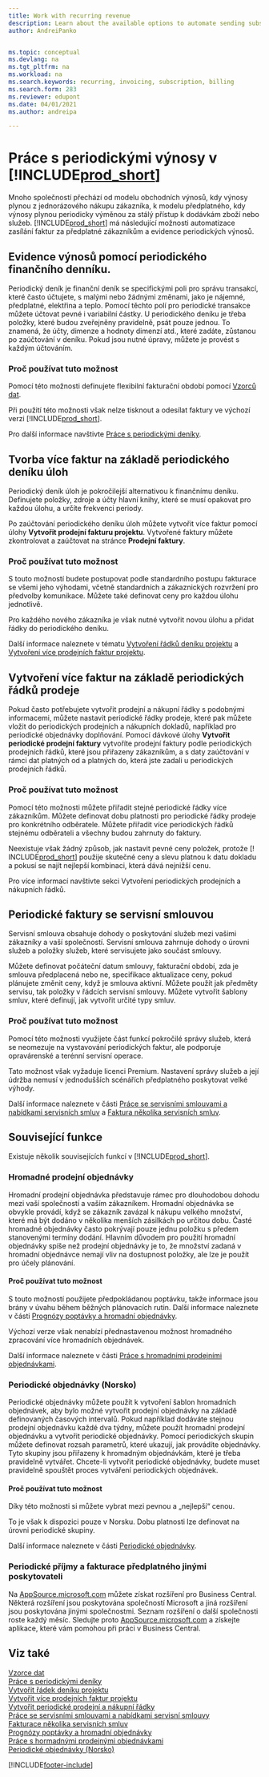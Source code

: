 ```yaml
---
title: Work with recurring revenue
description: Learn about the available options to automate sending subscription invoices to your customers and register recurring revenue.
author: AndreiPanko


ms.topic: conceptual
ms.devlang: na
ms.tgt_pltfrm: na
ms.workload: na
ms.search.keywords: recurring, invoicing, subscription, billing
ms.search.form: 283
ms.reviewer: edupont
ms.date: 04/01/2021
ms.author: andreipa

---
```

# Práce s periodickými výnosy v [!INCLUDE[prod_short](includes/prod_short.md)]

Mnoho společností přechází od modelu obchodních výnosů, kdy výnosy plynou z jednorázového nákupu zákazníka, k modelu předplatného, kdy výnosy plynou periodicky výměnou za stálý přístup k dodávkám zboží nebo služeb.
[!INCLUDE[prod_short](includes/prod_short.md)] má následující možnosti automatizace zasílání faktur za předplatné zákazníkům a evidence periodických výnosů.

## Evidence výnosů pomocí periodického finančního denníku.

Periodický deník je finanční deník se specifickými poli pro správu transakcí, které často účtujete, s malými nebo žádnými změnami, jako je nájemné, předplatné, elektřina a teplo. Pomocí těchto polí pro periodické transakce můžete účtovat pevné i variabilní částky.
U periodického deníku je třeba položky, které budou zveřejněny pravidelně, psát pouze jednou. To znamená, že účty, dimenze a hodnoty dimenzí atd., které zadáte, zůstanou po zaúčtování v deníku. Pokud jsou nutné úpravy, můžete je provést s každým účtováním.

### Proč používat tuto možnost

Pomocí této možnosti definujete flexibilní fakturační období pomocí [Vzorců dat](ui-enter-date-ranges.md#use-date-formulas).

Při použití této možnosti však nelze tisknout a odesílat faktury ve výchozí verzi [!INCLUDE[prod_short](includes/prod_short.md)].

Pro další informace navštivte [Práce s periodickými deníky](ui-work-general-journals.md#work-with-recurring-journals).

## Tvorba více faktur na základě periodického deníku úloh

Periodický deník úloh je pokročilejší alternativou k finančnímu deníku. Definujete položky, zdroje a účty hlavní knihy, které se musí opakovat pro každou úlohu, a určíte frekvenci periody.

Po zaúčtování periodického deníku úloh můžete vytvořit více faktur pomocí úlohy **Vytvořit prodejní fakturu projektu**. Vytvořené faktury můžete zkontrolovat a zaúčtovat na stránce **Prodejní faktury**.

### Proč používat tuto možnost

S touto možností budete postupovat podle standardního postupu fakturace se všemi jeho výhodami, včetně standardních a zákaznických rozvržení pro předvolby komunikace. Můžete také definovat ceny pro každou úlohu jednotlivě.

Pro každého nového zákazníka je však nutné vytvořit novou úlohu a přidat řádky do periodického deníku.

Další informace naleznete v tématu [Vytvoření řádků deníku projektu](projects-how-record-job-usage.md#to-create-job-journal-lines-manually) a [Vytvoření více prodejních faktur projektu](projects-how-invoice-jobs.md#to-create-multiple-job-sales-invoices).

## Vytvoření více faktur na základě periodických řádků prodeje

Pokud často potřebujete vytvořit prodejní a nákupní řádky s podobnými informacemi, můžete nastavit periodické řádky prodeje, které pak můžete vložit do periodických prodejních a nákupních dokladů, například pro periodické objednávky doplňování. Pomocí dávkové úlohy **Vytvořit periodické prodejní faktury** vytvoříte prodejní faktury podle periodických prodejních řádků, které jsou přiřazeny zákazníkům, a s daty zaúčtování v rámci dat platných od a platných do, která jste zadali u periodických prodejních řádků.

### Proč používat tuto možnost

Pomocí této možnosti můžete přiřadit stejné periodické řádky více zákazníkům. Můžete definovat dobu platnosti pro periodické řádky prodeje pro konkrétního odběratele. Můžete přiřadit více periodických řádků stejnému odběrateli a všechny budou zahrnuty do faktury.

Neexistuje však žádný způsob, jak nastavit pevné ceny položek, protože [! INCLUDE[prod_short](includes/prod_short.md)] použije skutečné ceny a slevu platnou k datu dokladu a pokusí se najít nejlepší kombinaci, která dává nejnižší cenu.

Pro více informací navštivte sekci <g2>Vytvoření periodických prodejních a nákupních řádků</g2>.

## Periodické faktury se servisní smlouvou

Servisní smlouva obsahuje dohody o poskytování služeb mezi vašimi zákazníky a vaší společností. Servisní smlouva zahrnuje dohody o úrovni služeb a položky služeb, které servisujete jako součást smlouvy.

Můžete definovat počáteční datum smlouvy, fakturační období, zda je smlouva předplacená nebo ne, specifikace aktualizace ceny, pokud plánujete změnit ceny, když je smlouva aktivní. Můžete použít jak předměty servisu, tak položky v řádcích servisní smlouvy.
Můžete vytvořit šablony smluv, které definují, jak vytvořit určité typy smluv.

### Proč používat tuto možnost

Pomocí této možnosti využijete část funkcí pokročilé správy služeb, která se neomezuje na vystavování periodických faktur, ale podporuje opravárenské a terénní servisní operace.

Tato možnost však vyžaduje licenci Premium. Nastavení správy služeb a její údržba nemusí v jednodušších scénářích předplatného poskytovat velké výhody.

Další informace naleznete v části [Práce se servisními smlouvami a nabídkami servisních smluv](service-how-to-create-service-contracts-and-service-contract-quotes.md) a [Faktura několika servisních smluv](service-how-create-invoices.md#to-invoice-several-service-contracts).

## Související funkce
Existuje několik souvisejících funkcí v [!INCLUDE[prod_short](includes/prod_short.md)].

### Hromadné prodejní objednávky

Hromadní prodejní objednávka představuje rámec pro dlouhodobou dohodu mezi vaší společností a vaším zákazníkem.
Hromadní objednávka se obvykle provádí, když se zákazník zavázal k nákupu velkého množství, které má být dodáno v několika menších zásilkách po určitou dobu. Časté hromadné objednávky často pokrývají pouze jednu položku s předem stanovenými termíny dodání. Hlavním důvodem pro použití hromadní objednávky spíše než prodejní objednávky je to, že množství zadaná v hromadní objednávce nemají vliv na dostupnost položky, ale lze je použít pro účely plánování.

#### Proč používat tuto možnost

S touto možností použijete předpokládanou poptávku, takže informace jsou brány v úvahu během běžných plánovacích rutin. Další informace naleznete v části [Prognózy poptávky a hromadní objednávky](design-details-central-concepts-of-the-planning-system.md#demand-forecasts-and-blanket-orders).

Výchozí verze však nenabízí přednastavenou možnost hromadného zpracování více hromadních objednávek.

Další informace naleznete v části [Práce s hromadními prodejními objednávkami](sales-how-to-create-blanket-sales-orders.md).

### Periodické objednávky (Norsko)

Periodické objednávky můžete použít k vytvoření šablon hromadních objednávek, aby bylo možné vytvořit prodejní objednávky na základě definovaných časových intervalů. Pokud například dodáváte stejnou prodejní objednávku každé dva týdny, můžete použít hromadní prodejní objednávku a vytvořit periodické objednávky.
Pomocí periodických skupin můžete definovat rozsah parametrů, které ukazují, jak provádíte objednávky. Tyto skupiny jsou přiřazeny k hromadným objednávkám, které je třeba pravidelně vytvářet. Chcete-li vytvořit periodické objednávky, budete muset pravidelně spouštět proces vytváření periodických objednávek.

#### Proč používat tuto možnost

Díky této možnosti si můžete vybrat mezi pevnou a „nejlepší“ cenou.

To je však k dispozici pouze v Norsku. Dobu platnosti lze definovat na úrovni periodické skupiny.

Další informace naleznete v části [Periodické objednávky](LocalFunctionality/Norway/recurring-orders.md).

### Periodické příjmy a fakturace předplatného jinými poskytovateli

Na [AppSource.microsoft.com](https://appsource.microsoft.com/) můžete získat rozšíření pro Business Central. Některá rozšíření jsou poskytována společností Microsoft a jiná rozšíření jsou poskytována jinými společnostmi. Seznam rozšíření o další společnosti roste každý měsíc. Sledujte proto [AppSource.microsoft.com](https://go.microsoft.com/fwlink/?linkid=2081646) a získejte aplikace, které vám pomohou při práci v Business Central.

## Viz také

[Vzorce dat](ui-enter-date-ranges.md#use-date-formulas)  
[Práce s periodickými deníky](ui-work-general-journals.md#work-with-recurring-journals)  
[Vytvořit řádek deníku projektu](projects-how-record-job-usage.md#to-create-job-journal-lines-manually)  
[Vytvořit více prodejních faktur projektu](projects-how-invoice-jobs.md#to-create-multiple-job-sales-invoices)  
[Vytvořit periodické prodejní a nákupní řádky](sales-how-work-standard-lines.md)  
[Práce se servisními smlouvami a nabídkami servisní smlouvy](service-how-to-create-service-contracts-and-service-contract-quotes.md)  
[Fakturace několika servisních smluv](service-how-create-invoices.md#to-invoice-several-service-contracts)  
[Prognózy poptávky a hromadní objednávky](design-details-central-concepts-of-the-planning-system.md#demand-forecasts-and-blanket-orders)  
[Práce s hormadnými prodejnými objednávkami](sales-how-to-create-blanket-sales-orders.md)  
[Periodické objednávky (Norsko)](LocalFunctionality/Norway/recurring-orders.md)


[!INCLUDE[footer-include](includes/footer-banner.md)]